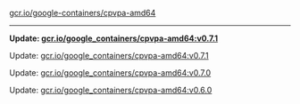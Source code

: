 [gcr.io/google-containers/cpvpa-amd64](https://hub.docker.com/r/cruse/cpvpa-amd64/tags/) 

----
**Update: [gcr.io/google_containers/cpvpa-amd64:v0.7.1](https://hub.docker.com/r/cruse/cpvpa-amd64/tags/)**

Update: [gcr.io/google_containers/cpvpa-amd64:v0.7.1](https://hub.docker.com/r/cruse/cpvpa-amd64/tags/)

Update: [gcr.io/google_containers/cpvpa-amd64:v0.7.0](https://hub.docker.com/r/cruse/cpvpa-amd64/tags/)

Update: [gcr.io/google_containers/cpvpa-amd64:v0.6.0](https://hub.docker.com/r/cruse/cpvpa-amd64/tags/)

